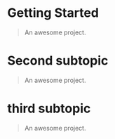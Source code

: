 # Getting Started

> An awesome project.

# Second subtopic

> An awesome project.

# third subtopic

> An awesome project.
